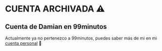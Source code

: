 # CUENTA ARCHIVADA ⚠️

## Cuenta de Damian en 99minutos

Actualmente ya no pertenezco a 99minutos, puedes saber más de mi en mi [cuenta personal](https://github.com/Axoluchin) 🎈

